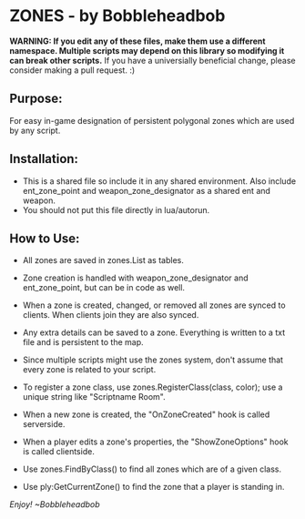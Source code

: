 # ZONES - by Bobbleheadbob #
**WARNING: If you edit any of these files, make them use a different namespace. Multiple scripts may depend on this library so modifying it can break other scripts.**
If you have a universially beneficial change, please consider making a pull request. :)

## Purpose: ##
For easy in-game designation of persistent polygonal zones which are used by any script.

## Installation: ##
- This is a shared file so include it in any shared environment. Also include ent_zone_point and weapon_zone_designator as a shared ent and weapon.
- You should not put this file directly in lua/autorun.

## How to Use: ##
- All zones are saved in zones.List as tables.
- Zone creation is handled with weapon_zone_designator and ent_zone_point, but can be in code as well.
- When a zone is created, changed, or removed all zones are synced to clients. When clients join they are also synced.
- Any extra details can be saved to a zone. Everything is written to a txt file and is persistent to the map.

- Since multiple scripts might use the zones system, don't assume that every zone is related to your script.
- To register a zone class, use zones.RegisterClass(class, color); use a unique string like "Scriptname Room".
- When a new zone is created, the "OnZoneCreated" hook is called serverside.
- When a player edits a zone's properties, the "ShowZoneOptions" hook is called clientside.

- Use zones.FindByClass() to find all zones which are of a given class.
- Use ply:GetCurrentZone() to find the zone that a player is standing in.

*Enjoy! ~Bobbleheadbob*
